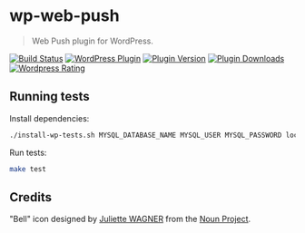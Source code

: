 # wp-web-push
> Web Push plugin for WordPress.

[![Build Status](https://api.travis-ci.org/mozilla/wp-web-push.svg?branch=master)](https://travis-ci.org/mozilla/wp-web-push)
[![WordPress Plugin](https://img.shields.io/wordpress/v/web-push.svg)](https://wordpress.org/plugins/web-push/)
[![Plugin Version](https://img.shields.io/wordpress/plugin/v/web-push.svg)](https://wordpress.org/plugins/web-push/changelog/)
[![Plugin Downloads](https://img.shields.io/wordpress/plugin/dt/web-push.svg)](https://wordpress.org/plugins/web-push/)
[![Wordpress Rating](https://img.shields.io/wordpress/plugin/r/web-push.svg)](https://wordpress.org/plugins/web-push/)

## Running tests

Install dependencies:
```bash
./install-wp-tests.sh MYSQL_DATABASE_NAME MYSQL_USER MYSQL_PASSWORD localhost latest
```

Run tests:
```bash
make test
```

## Credits

"Bell" icon designed by [Juliette WAGNER](https://thenounproject.com/juliettewa) from the [Noun Project](https://thenounproject.com/).
